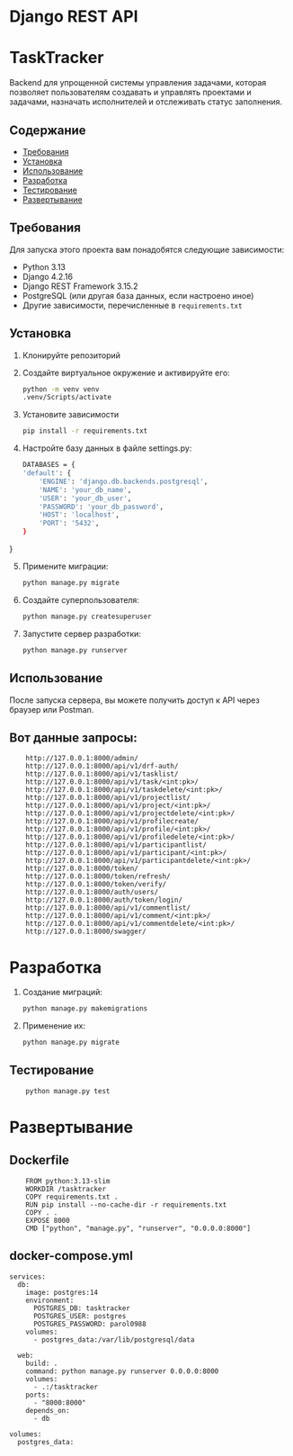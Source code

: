 # Django REST API
# TaskTracker

Backend для упрощенной системы управления задачами, которая позволяет пользователям создавать и управлять проектами и задачами,
назначать исполнителей и отслеживать статус заполнения.

## Содержание

- [Требования](#требования)
- [Установка](#установка)
- [Использование](#использование)
- [Разработка](#разработка)
- [Тестирование](#тестирование)
- [Развертывание](#развертывание)

## Требования

Для запуска этого проекта вам понадобятся следующие зависимости:

- Python 3.13
- Django 4.2.16
- Django REST Framework 3.15.2
- PostgreSQL (или другая база данных, если настроено иное)
- Другие зависимости, перечисленные в `requirements.txt`

## Установка

1. Клонируйте репозиторий
   
2. Создайте виртуальное окружение и активируйте его:
    ```sh
    python -m venv venv
    .venv/Scripts/activate
   
3. Установите зависимости
    ```sh
    pip install -r requirements.txt

4. Настройте базу данных в файле settings.py:
    ```sh
    DATABASES = {
    'default': {
        'ENGINE': 'django.db.backends.postgresql',
        'NAME': 'your_db_name',
        'USER': 'your_db_user',
        'PASSWORD': 'your_db_password',
        'HOST': 'localhost',
        'PORT': '5432',
    }
}

5. Примените миграции:
    ```sh
    python manage.py migrate

6. Создайте суперпользователя:
    ```sh
    python manage.py createsuperuser

7. Запустите сервер разработки:
    ```sh
    python manage.py runserver

## Использование

После запуска сервера, вы можете получить доступ к API через браузер или Postman.

## Вот данные запросы:
```
    http://127.0.0.1:8000/admin/
    http://127.0.0.1:8000/api/v1/drf-auth/
    http://127.0.0.1:8000/api/v1/tasklist/
    http://127.0.0.1:8000/api/v1/task/<int:pk>/
    http://127.0.0.1:8000/api/v1/taskdelete/<int:pk>/
    http://127.0.0.1:8000/api/v1/projectlist/
    http://127.0.0.1:8000/api/v1/project/<int:pk>/
    http://127.0.0.1:8000/api/v1/projectdelete/<int:pk>/
    http://127.0.0.1:8000/api/v1/profilecreate/
    http://127.0.0.1:8000/api/v1/profile/<int:pk>/
    http://127.0.0.1:8000/api/v1/profiledelete/<int:pk>/
    http://127.0.0.1:8000/api/v1/participantlist/
    http://127.0.0.1:8000/api/v1/participant/<int:pk>/
    http://127.0.0.1:8000/api/v1/participantdelete/<int:pk>/
    http://127.0.0.1:8000/token/
    http://127.0.0.1:8000/token/refresh/
    http://127.0.0.1:8000/token/verify/
    http://127.0.0.1:8000/auth/users/
    http://127.0.0.1:8000/auth/token/login/
    http://127.0.0.1:8000/api/v1/commentlist/
    http://127.0.0.1:8000/api/v1/comment/<int:pk>/
    http://127.0.0.1:8000/api/v1/commentdelete/<int:pk>/
    http://127.0.0.1:8000/swagger/
```
# Разработка

1. Создание миграций:
    ```sh
    python manage.py makemigrations

2. Применение их:
    ```sh
   python manage.py migrate

## Тестирование
```sh
    python manage.py test
```

# Развертывание

## Dockerfile
```
    FROM python:3.13-slim
    WORKDIR /tasktracker
    COPY requirements.txt .
    RUN pip install --no-cache-dir -r requirements.txt
    COPY . .
    EXPOSE 8000
    CMD ["python", "manage.py", "runserver", "0.0.0.0:8000"]
```

## docker-compose.yml
```
services:
  db:
    image: postgres:14
    environment:
      POSTGRES_DB: tasktracker
      POSTGRES_USER: postgres
      POSTGRES_PASSWORD: parol0988
    volumes:
      - postgres_data:/var/lib/postgresql/data

  web:
    build: .
    command: python manage.py runserver 0.0.0.0:8000
    volumes:
      - .:/tasktracker
    ports:
      - "8000:8000"
    depends_on:
      - db

volumes:
  postgres_data:
```





